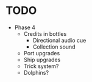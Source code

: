 # TODO
- Phase 4
  - Credits in bottles
    - Directional audio cue
    - Collection sound
  - Port upgrades
  - Ship upgrades
  - Trick system?
  - Dolphins?
